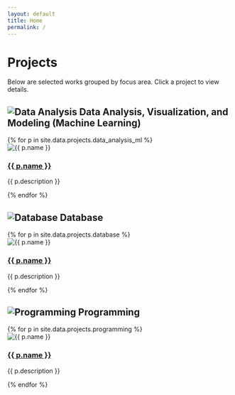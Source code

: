 ```yaml
---
layout: default
title: Home
permalink: /
---
```


# Projects

<p class="text-gray-600 mb-6">Below are selected works grouped by focus area. Click a project to view details.</p>

<div class="grid gap-10">

  <!-- Data Analysis -->
  <section>
    <h2 class="text-2xl font-semibold mb-4 flex items-center gap-2">
      <img src="/assets/icons/chart.svg" alt="Data Analysis" class="w-6 h-6">
      Data Analysis, Visualization, and Modeling (Machine Learning)
    </h2>
    <div class="grid md:grid-cols-2 lg:grid-cols-3 gap-6">
      {% for p in site.data.projects.data_analysis_ml %}
        <div class="bg-white shadow-md rounded-2xl p-5 hover:shadow-xl transition">
          <img src="{{ p.image | default: '/assets/images/default-data.png' }}" 
               alt="{{ p.name }}" 
               class="w-full h-32 object-cover rounded-lg mb-3">
          <h3 class="text-lg font-bold mb-2">
            <a href="{{ p.url }}" class="hover:text-blue-600">{{ p.name }}</a>
          </h3>
          <p class="text-sm text-gray-600">{{ p.description }}</p>
        </div>
      {% endfor %}
    </div>
  </section>

  <!-- Database -->
  <section>
    <h2 class="text-2xl font-semibold mb-4 flex items-center gap-2">
      <img src="/assets/icons/database.svg" alt="Database" class="w-6 h-6">
      Database
    </h2>
    <div class="grid md:grid-cols-2 lg:grid-cols-3 gap-6">
      {% for p in site.data.projects.database %}
        <div class="bg-white shadow-md rounded-2xl p-5 hover:shadow-xl transition">
          <img src="{{ p.image | default: '/assets/images/default-db.png' }}" 
               alt="{{ p.name }}" 
               class="w-full h-32 object-cover rounded-lg mb-3">
          <h3 class="text-lg font-bold mb-2">
            <a href="{{ p.url }}" class="hover:text-blue-600">{{ p.name }}</a>
          </h3>
          <p class="text-sm text-gray-600">{{ p.description }}</p>
        </div>
      {% endfor %}
    </div>
  </section>

  <!-- Programming -->
  <section>
    <h2 class="text-2xl font-semibold mb-4 flex items-center gap-2">
      <img src="/assets/icons/code.svg" alt="Programming" class="w-6 h-6">
      Programming
    </h2>
    <div class="grid md:grid-cols-2 lg:grid-cols-3 gap-6">
      {% for p in site.data.projects.programming %}
        <div class="bg-white shadow-md rounded-2xl p-5 hover:shadow-xl transition">
          <img src="{{ p.image | default: '/assets/images/default-code.png' }}" 
               alt="{{ p.name }}" 
               class="w-full h-32 object-cover rounded-lg mb-3">
          <h3 class="text-lg font-bold mb-2">
            <a href="{{ p.url }}" class="hover:text-blue-600">{{ p.name }}</a>
          </h3>
          <p class="text-sm text-gray-600">{{ p.description }}</p>
        </div>
      {% endfor %}
    </div>
  </section>

</div>
